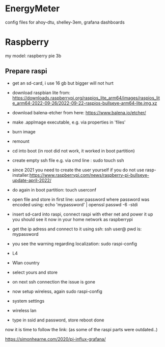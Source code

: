# EnergyMeter
config files for ahoy-dtu, shelley-3em, grafana dashboards

# Raspberry
my model: raspberry pie 3b

## Prepare raspi
- get an sd-card, i use 16 gb but bigger will not hurt
- download raspbian lite from: https://downloads.raspberrypi.org/raspios_lite_arm64/images/raspios_lite_arm64-2022-09-26/2022-09-22-raspios-bullseye-arm64-lite.img.xz

- download balena-etcher from here: https://www.balena.io/etcher/
- make .appImage executable, e.g. via properties in 'files'
- burn image
- remount
- cd into boot (in root did not work, it worked in boot partition)
- create empty ssh file e.g. via cmd line : sudo touch ssh
- since 2021 you need to create the user yourself if you do not use rasp-installer:https://www.raspberrypi.com/news/raspberry-pi-bullseye-update-april-2022/
- do again in boot partition: touch userconf
- open file and store in first line: user:password
  where password was encoded using: echo 'mypassword' | openssl passwd -6 -stdi
- insert sd-card into raspi, connect raspi with ether net and power it up
you should see it now in your home network as raspberrypi
- get the ip adress and connect to it using ssh:
  ssh user@<ip>
  pwd is: mypassword
- you see the warning regarding localization: sudo raspi-config
 - L4
 - Wlan country
 - select yours and store
- on next ssh connection the issue is gone
- now setup wireless, again sudo raspi-config
 - system settings
 - wireless lan
 - type in ssid and password, store reboot done

now it is time to follow the link: (as some of the raspi parts were outdated..)

https://simonhearne.com/2020/pi-influx-grafana/




